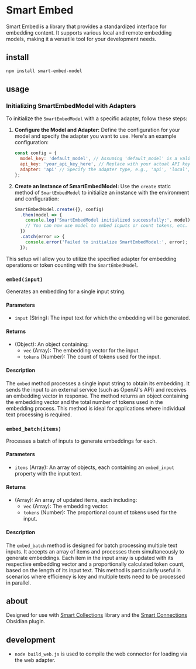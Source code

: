 # Smart Embed
Smart Embed is a library that provides a standardized interface for embedding content. It supports various local and remote embedding models, making it a versatile tool for your development needs.

## install
```bash
npm install smart-embed-model
```

## usage

### Initializing SmartEmbedModel with Adapters

To initialize the `SmartEmbedModel` with a specific adapter, follow these steps:

1. **Configure the Model and Adapter:**
   Define the configuration for your model and specify the adapter you want to use. Here's an example configuration:

   ```javascript
   const config = {
     model_key: 'default_model', // Assuming 'default_model' is a valid key in your models configuration
     api_key: 'your_api_key_here', // Replace with your actual API key
     adapter: 'api' // Specify the adapter type, e.g., 'api', 'local', etc.
   };
   ```

2. **Create an Instance of SmartEmbedModel:**
   Use the `create` static method of `SmartEmbedModel` to initialize an instance with the environment and configuration:

   ```javascript
   SmartEmbedModel.create({}, config)
     .then(model => {
       console.log('SmartEmbedModel initialized successfully:', model);
       // You can now use model to embed inputs or count tokens, etc.
     })
     .catch(error => {
       console.error('Failed to initialize SmartEmbedModel:', error);
     });
   ```

This setup will allow you to utilize the specified adapter for embedding operations or token counting with the `SmartEmbedModel`.



### `embed(input)`

Generates an embedding for a single input string.

#### Parameters

- `input` (String): The input text for which the embedding will be generated.

#### Returns

- (Object): An object containing:
    - `vec` (Array): The embedding vector for the input.
    - `tokens` (Number): The count of tokens used for the input.

#### Description

The `embed` method processes a single input string to obtain its embedding. It sends the input to an external service (such as OpenAI's API) and receives an embedding vector in response. The method returns an object containing the embedding vector and the total number of tokens used in the embedding process. This method is ideal for applications where individual text processing is required.

### `embed_batch(items)`

Processes a batch of inputs to generate embeddings for each.

#### Parameters

- `items` (Array): An array of objects, each containing an `embed_input` property with the input text.

#### Returns

- (Array): An array of updated items, each including:
    - `vec` (Array): The embedding vector.
    - `tokens` (Number): The proportional count of tokens used for the input.

#### Description

The `embed_batch` method is designed for batch processing multiple text inputs. It accepts an array of items and processes them simultaneously to generate embeddings. Each item in the input array is updated with its respective embedding vector and a proportionally calculated token count, based on the length of its input text. This method is particularly useful in scenarios where efficiency is key and multiple texts need to be processed in parallel.

## about
Designed for use with [Smart Collections](https://github.com/brianpetro/smart-collections) library and the [Smart Connections](https://smartconnections.app) Obsidian plugin.


## development
- `node build_web.js` is used to compile the web connector for loading via the web adapter.